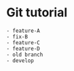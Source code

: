 # Git tutorial

    - feature-A
    - fix-B
    - feature-C
    - feature-D
    - old branch
    - develop
